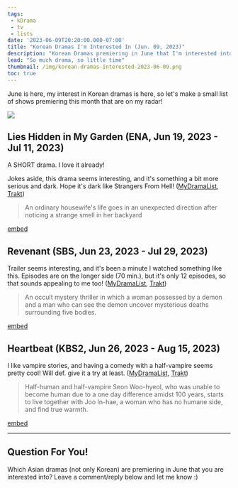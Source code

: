 ```yaml
---
tags:
 - kDrama
 - tv
 - lists
date: '2023-06-09T20:20:00.000-07:00'
title: "Korean Dramas I'm Interested In (Jun. 09, 2023)"
description: "Korean Dramas premiering in June that I'm interested into! Which Asian dramas (not only Korean) are premiering in June an in your radar?"
lead: "So much drama, so little time"
thumbnail: /img/korean-dramas-interested-2023-06-09.png
toc: true
---
```

June is here, my interest in Korean dramas is here, so let's make a small list of shows premiering this month that are on my radar!

![](img/korean-dramas-interested-2023-06-09.png)

## Lies Hidden in My Garden (ENA, Jun 19, 2023 - Jul 11, 2023)

A SHORT drama. I love it already!

Jokes aside, this drama seems interesting, and it's something a bit more serious and dark. Hope it's dark like Strangers From Hell! ([MyDramaList](https://mydramalist.com/740197-a-house-with-a-yard), [Trakt](https://trakt.tv/shows/lies-hidden-in-my-garden))

> An ordinary housewife's life goes in an unexpected direction after noticing a strange smell in her backyard

[embed](https://www.youtube.com/watch?v=A6KFAmQ0U5Y)

## Revenant (SBS, Jun 23, 2023 - Jul 29, 2023)

Trailer seems interesting, and it's been a minute I watched something like this. Episodes are on the longer side (70 min.), but it's only 12 episodes, so that sounds appealing to me too! ([MyDramaList](https://mydramalist.com/717539-the-devil), [Trakt](https://trakt.tv/shows/revenant))

> An occult mystery thriller in which a woman possessed by a demon and a man who can see the demon uncover mysterious deaths surrounding five bodies.

[embed](https://www.youtube.com/watch?v=WB3Vn5ZFqTA)

## Heartbeat (KBS2, Jun 26, 2023 - Aug 15, 2023)

I like vampire stories, and having a comedy with a half-vampire seems pretty cool! Will def. give it a try at least. ([MyDramaList](https://mydramalist.com/746637-my-heart-beats), [Trakt](https://trakt.tv/shows/heartbeat-2023))

> Half-human and half-vampire Seon Woo-hyeol, who was unable to become human due to a one day difference amidst 100 years, starts to live together with Joo In-hae, a woman who has no humane side, and find true warmth.

[embed](https://www.youtube.com/watch?v=jHi6sKUERho)

---

## Question For You!

Which Asian dramas (not only Korean) are premiering in June that you are interested into? Leave a comment/reply below and let me know :)
